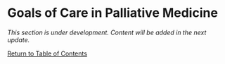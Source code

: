 # Goals of Care in Palliative Medicine

_This section is under development. Content will be added in the next update._

[Return to Table of Contents](../toc.md)
